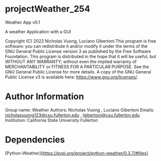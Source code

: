 # projectWeather_254
Weather App v0.1

A weather Application with a GUI

Copyright (C) 2022 Nicholas Vuong, Luciano Gibertoni
This program is free software: you can redistribute it and/or modify it 
under the terms of the GNU General Public License version 3 as published 
by the Free Software Foundation. This program is distributed in the hope 
that it will be useful, but WITHOUT ANY WARRANTY; without even the implied
warranty of MERCHANTABILITY or FITNESS FOR A PARTICULAR PURPOSE.  See the 
GNU General Public License for more details.
A copy of the GNU General Public License v3 is available here:  <https://www.gnu.org/licenses/>.

# Author Information
Group name: Weather
Authors:   Nicholas Vuong , Luciano Gibertoni
Emails:  nicholasvuong123@csu.fullerton.edu , lgibertoni@csu.fullerton.edu
Institution:   California State University Fullerton

# Dependencies
[Python-Weather]{https://pypi.org/project/python-weather/0.3.7/#files}
